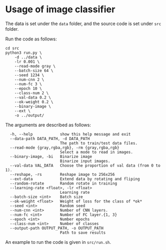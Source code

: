 # Usage of image classifier

The data is set under the `data` folder, and the source code is set under `src` folder. 

Run the code as follows:

```
cd src
python3 run.py \
    -d ../data \
    -lr 0.001 \
    --read-mode gray \
    --batch-size 64 \
    --seed 1234 \
    --num-cnn 2 \
    --num-fc 3 \
    --epoch 10 \
    --class-num 2 \
    --val-data 0.2 \
    --ok-weight 0.2 \
    --binary-image \
    --ext \
    -o ../output/
```
The arguments are described as follows:

```
  -h, --help            show this help message and exit
  --data-path DATA_PATH, -d DATA_PATH
                        The path to train/test data files.
  --read-mode {gray,rgba,rgb}, -rm {gray,rgba,rgb}
                        Select a mode to read in images.
  --binary-image, -bi   Binarize image
                        Binarize input images.
  --val-data VAL_DATA   Choose the proportion of val data (from 0 to 1).
  --reshape, -rs        Reshape image to 256x256
  --ext-data            Extend data by rotating and fliping
  --random-rotate       Random rotate in training
  --learning-rate <float>, -lr <float>
                        Learning rate
  --batch-size <int>    Batch size
  --ok-weight <float>   Weight of loss for the class of *ok*
  --seed <int>          Random seed
  --num-cnn <int>       Number of CNN layers.
  --num-fc <int>        Number of FC layer.{1, 3}
  --epoch <int>         Number epochs
  --class-num <int>     Number of classes
  --output-path OUTPUT_PATH, -o OUTPUT_PATH
                        Path to save results
```

An example to run the code is given in `src/run.sh`.
